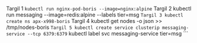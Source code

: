 Targil 1
``` kubectl run nginx-pod-boris --image=nginx:alpine ```
Targil 2
kubectl run messaging --image=redis:alpine --labels tier=msg ```
Targil 3
kubectl create ns apx-x998-boris ```
Targil 4
kubectl get nodes -o json >> /tmp/nodes-boris ```
Targil 5
kubectl create service clusterip messaging-service --tcp 6379:6379 ```
kubectl label svc messaging-service tier=msg ```





